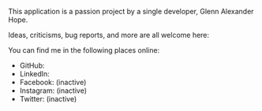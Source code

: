 This application is a passion project by a single developer, Glenn Alexander Hope.

Ideas, criticisms, bug reports, and more are all welcome here: [](${REPO_LINK})

You can find me in the following places online:

* GitHub: [](https://github.com/MrAwesome/)
* LinkedIn: [](https://www.linkedin.com/in/glenn-hope-01369622/)
* Facebook: [](https://facebook.com/hope) (inactive)
* Instagram: [](https://instagram.com/gleesus) (inactive)
* Twitter: [](https://twitter.com/glennhope) (inactive)
